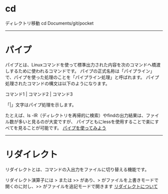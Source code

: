 # cd
ディレクトリ移動
cd Documents/git/pocket

---
# パイプ

パイプとは、Linuxコマンドを使って標準出力された内容を次のコマンドへ橋渡しするために使われるコマンドです。
パイプの正式名称は「パイプライン」で、パイプを使った処理のことを「パイプライン処理」と呼ばれます。﻿
パイプ処理されたコマンドの構文は以下のようになります。﻿

コマンド1 | コマンド2 | コマンド3﻿

「|」文字はパイプ処理を示します。﻿

たとえば、ls -lR（ディレクトリを再帰的に検索）やfindの出力結果は、ファイル数が多いと見るのが大変ですが、
パイプともにlessを使用することで楽にすべてを見ることが可能です。﻿
[パイプを使ってみよう](https://www.school.ctc-g.co.jp/columns/miyazaki/miyazaki05.html#:~:text=%E3%83%91%E3%82%A4%E3%83%97%E3%81%A8%E3%81%AF%E3%80%81%E3%81%9D%E3%81%AE%E5%90%8D,%E8%A6%8B%E3%82%8B%E3%81%93%E3%81%A8%E3%81%8C%E5%8F%AF%E8%83%BD%E3%81%A7%E3%81%99%E3%80%82)

---
# リダイレクト
リダイレクトとは、コマンドの入出力をファイルに切り替える機能です。

リダイレクト演算子には > または >> があり、> がファイルを上書きモードで開くのに対し、>> がファイルを追記モードで開きます
[リダイレクトについて](https://qiita.com/task4233/items/1f5ba68e8fed430f6f9f#:~:text=%E5%87%BA%E5%8A%9B%E5%85%88%E3%82%92%E3%83%95%E3%82%A1%E3%82%A4%E3%83%AB%E3%81%AB%E3%83%AA%E3%83%80%E3%82%A4%E3%83%AC%E3%82%AF%E3%83%88%E3%81%99%E3%82%8B.%20%E3%83%AA%E3%83%80%E3%82%A4%E3%83%AC%E3%82%AF%E3%83%88%E6%BC%94%E7%AE%97%E5%AD%90%20%3E%20%E3%81%BE%E3%81%9F%E3%81%AF%20%3E%3E%20%E3%82%92%E7%94%A8%E3%81%84%E3%82%8B%E3%80%82%20%3E,%3E%3E%20%E3%81%8C%E3%83%95%E3%82%A1%E3%82%A4%E3%83%AB%E3%82%92%E8%BF%BD%E8%A8%98%E3%83%A2%E3%83%BC%E3%83%89%E3%81%A7%E9%96%8B%E3%81%8F%E3%81%A8%E3%81%84%E3%81%86%E9%81%95%E3%81%84%E3%81%A7%E3%81%82%E3%82%8B%E3%80%82%20%E3%83%AA%E3%83%80%E3%82%A4%E3%83%AC%E3%82%AF%E3%83%88%E6%BC%94%E7%AE%97%E5%AD%90%20%3E%20%E3%82%92%E4%BD%BF%E3%81%86%E5%A0%B4%E5%90%88%E3%81%AF%2C%20%E3%83%AA%E3%83%80%E3%82%A4%E3%83%AC%E3%82%AF%E3%83%88%E5%85%88%E3%81%AE%E3%83%95%E3%82%A1%E3%82%A4%E3%83%AB%E6%9C%89%E7%84%A1%E3%81%AB%E9%96%A2%E3%82%8F%E3%82%89%E3%81%9A%2C%20%E7%A9%BA%E3%81%AE%E3%83%95%E3%82%A1%E3%82%A4%E3%83%AB%E3%81%8C%E7%94%9F%E6%88%90%E3%81%95%E3%82%8C%E3%82%8B%E3%80%82)
